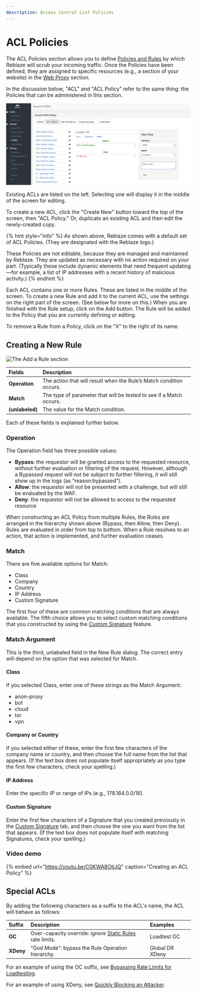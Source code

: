 ```yaml
---
description: Access Control List Policies
---
```


# ACL Policies

The ACL Policies section allows you to define [Policies and Rules](profile-concepts.md) by which Reblaze will scrub your incoming traffic. Once the Policies have been defined, they are assigned to specific resources \(e.g., a section of your website\) in the [Web Proxy](../../settings/web-proxy/) section.

In the discussion below, "ACL" and "ACL Policy" refer to the same thing: the Policies that can be administered in this section. 

![Example of an ACL Policy](../../../.gitbook/assets/image%20%2814%29.png)

Existing ACLs are listed on the left. Selecting one will display it in the middle of the screen for editing. 

To create a new ACL, click the "Create New" button toward the top of the screen, then "ACL Policy." Or, duplicate an existing ACL and then edit the newly-created copy.

{% hint style="info" %}
As shown above, Reblaze comes with a default set of ACL Policies. \(They are designated with the Reblaze logo.\)

These Policies are not editable, because they are managed and maintained by Reblaze. They are updated as necessary with no action required on your part. \(Typically these include dynamic elements that need frequent updating—for example, a list of IP addresses with a recent history of malicious activity.\) 
{% endhint %}

Each ACL contains one or more Rules. These are listed in the middle of the screen. To create a new Rule and add it to the current ACL, use the settings on the right part of the screen. \(See below for more on this.\) When you are finished with the Rule setup, click on the Add button. The Rule will be added to the Policy that you are currently defining or editing. 

To remove a Rule from a Policy, click on the "X" to the right of its name. 

## **Creating a New Rule** 

![The Add a Rule section](https://lh4.googleusercontent.com/KIViGQL4voohIwkoJ4U1PnMp5cbQxln0GMsnbUz6eO564bYP4eNIDhNjoPwstNgNAZFjbTee8OeUk0D6o3T-6bJt4dbY0pLfLKUEEzjW-gBeu_aeV-1emNeF3f5mqt6KB7IXn-js)

| Fields | Description |
| :--- | :--- |
| **Operation** | The action that will result when the Rule’s Match condition occurs.   |
| **Match** | The type of parameter that will be tested to see if a Match occurs. |
| **\(unlabeled\)** | The value for the Match condition. |

Each of these fields is explained further below.

### Operation

The Operation field has three possible values:

* **Bypass**: the requestor will be granted access to the requested resource, without further evaluation or filtering of the request. However, although a Bypassed request will not be subject to further filtering, it will still show up in the logs \(as “reason:bypassed”\).
* **Allow**: the requestor will not be presented with a challenge, but will still be evaluated by the WAF.
* **Deny**: the requestor will not be allowed to access to the requested resource

When constructing an ACL Policy from multiple Rules, the Rules are arranged in the hierarchy shown above \(Bypass, then Allow, then Deny\). Rules are evaluated in order from top to bottom. When a Rule resolves to an action, that action is implemented, and further evaluation ceases.

### Match

There are five available options for Match:

* Class
* Company
* Country
* IP Address
* Custom Signature

The first four of these are common matching conditions that are always available. The fifth choice allows you to select custom matching conditions that you constructed by using the [Custom Signature](custom-signature.md) feature.

### Match Argument

This is the third, unlabeled field in the New Rule dialog. The correct entry will depend on the option that was selected for Match.

#### Class

If you selected Class, enter one of these strings as the Match Argument:

* anon-proxy 
* bot 
* cloud 
* tor 
* vpn

#### Company or Country

If you selected either of these, enter the first few characters of the company name or country, and then choose the full name from the list that appears. \(If the text box does not populate itself appropriately as you type the first few characters, check your spelling.\)

#### IP Address

Enter the specific IP or range of IPs \(e.g., 178.184.0.0/16\).

#### Custom Signature

Enter the first few characters of a Signature that you created previously in the [Custom Signature](custom-signature.md) tab, and then choose the one you want from the list that appears. \(If the text box does not populate itself with matching Signatures, check your spelling.\)

### Video demo

{% embed url="https://youtu.be/C0KWA8OtjJQ" caption="Creating an ACL Policy" %}

## Special ACLs

By adding the following characters as a suffix to the ACL's name, the ACL will behave as follows:

| Suffix | Description | Examples |
| :--- | :--- | :--- |
| **OC** | Over-capacity override: ignore [Static Rules](../static-rules.md) rate limits. | Loadtest OC |
| **XDeny** | "God Mode": bypass the Rule Operation hierarchy. | Global DR XDeny |

For an example of using the OC suffix, see [Bypassing Rate Limits for Loadtesting](../../../using-the-product/how-do-i.../bypassing-rate-limits-for-loadtesting.md).

For an example of using XDeny, see [Quickly Blocking an Attacker](../../../using-the-product/how-do-i.../quickly-blocking-an-attacker.md).

